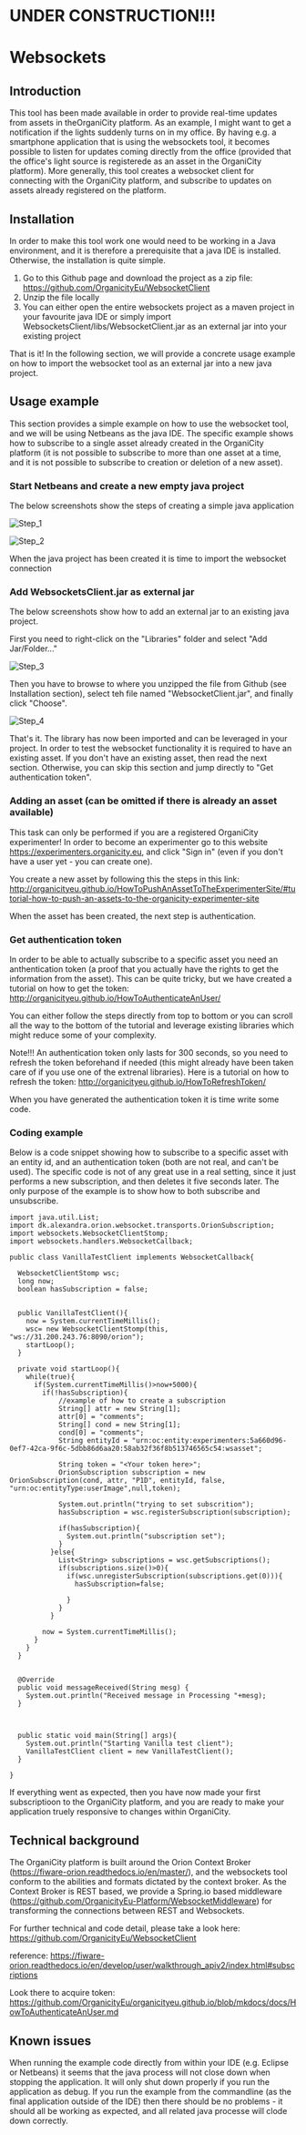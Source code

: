
# UNDER CONSTRUCTION!!!


# Websockets

## Introduction

This tool has been made available in order to provide real-time updates from assets in theOrganiCity platform. As an example, I might want to get a notification if the lights suddenly turns on in my office. By having e.g. a smartphone application that is using the websockets tool, it becomes possible to listen for updates coming directly from the office (provided that the office's light source is registerede as an asset in the OrganiCity platform). More generally, this tool creates a websocket client for connecting with the OrganiCity platform, and subscribe to updates on assets already registered on the platform.

## Installation

In order to make this tool work one would need to be working in a Java environment, and it is therefore a prerequisite that a java IDE is installed. Otherwise, the installation is quite simple.

1. Go to this Github page and download the project as a zip file: https://github.com/OrganicityEu/WebsocketClient
2. Unzip the file locally
3. You can either open the entire websockets project as a maven project in your favourite java IDE or simply import WebsocketsClient/libs/WebsocketClient.jar as an external jar into your existing project

That is it! In the following section, we will provide a concrete usage example on how to import the websocket tool as an external jar into a new java project.

## Usage example

This section provides a simple example on how to use the websocket tool, and we will be using Netbeans as the java IDE. The specific example shows how to subscribe to a single asset already created in the OrganiCity platform (it is not possible to subscribe to more than one asset at a time, and it is not possible to subscribe to creation or deletion of a new asset).

### Start Netbeans and create a new empty java project

The below screenshots show the steps of creating a simple java application

![Step_1](images/step1.png)

![Step_2](images/step2.png)

When the java project has been created it is time to import the websocket connection

### Add WebsocketsClient.jar as external jar

The below screenshots show how to add an external jar to an existing java project.

First you need to right-click on the "Libraries" folder and select "Add Jar/Folder..."

![Step_3](images/step3.png)

Then you have to browse to where you unzipped the file from Github (see Installation section), select teh file named "WebsocketClient.jar", and finally click "Choose".

![Step_4](images/step4.png)

That's it. The library has now been imported and can be leveraged in your project. In order to test the websocket functionality it is required to have an existing asset. If you don't have an existing asset, then read the next section. Otherwise, you can skip this section and jump directly to "Get authentication token".

### Adding an asset (can be omitted if there is already an asset available)

This task can only be performed if you are a registered OrganiCity experimenter! In order to become an experimenter go to this website https://experimenters.organicity.eu, and click "Sign in" (even if you don't have a user yet - you can create one).

You create a new asset by following this the steps in this link: http://organicityeu.github.io/HowToPushAnAssetToTheExperimenterSite/#tutorial-how-to-push-an-assets-to-the-organicity-experimenter-site

When the asset has been created, the next step is authentication.

### Get authentication token

In order to be able to actually subscribe to a specific asset you need an anthentication token (a proof that you actually have the rights to get the information from the asset). This can be quite tricky, but we have created a tutorial on how to get the token: http://organicityeu.github.io/HowToAuthenticateAnUser/

You can either follow the steps directly from top to bottom or you can scroll all the way to the bottom of the tutorial and leverage existing libraries which might reduce some of your complexity.

Note!!! An authentication token only lasts for 300 seconds, so you need to refresh the token beforehand if needed (this might already have been taken care of if you use one of the extrenal libraries). Here is a tutorial on how to refresh the token: http://organicityeu.github.io/HowToRefreshToken/

When you have generated the authentication token it is time write some code.

### Coding example

Below is a code snippet showing how to subscribe to a specific asset with an entity id, and an authentication token (both are not real, and can't be used). The specific code is not of any great use in a real setting, since it just performs a new subscription, and then deletes it five seconds later. The only purpose of the example is to show how to both subscribe and unsubscribe.

```
import java.util.List;
import dk.alexandra.orion.websocket.transports.OrionSubscription;
import websockets.WebsocketClientStomp;
import websockets.handlers.WebsocketCallback;

public class VanillaTestClient implements WebsocketCallback{
  
  WebsocketClientStomp wsc;
  long now;
  boolean hasSubscription = false;
  
  
  public VanillaTestClient(){
    now = System.currentTimeMillis();
    wsc= new WebsocketClientStomp(this, "ws://31.200.243.76:8090/orion");
    startLoop();
  }
  
  private void startLoop(){
    while(true){
      if(System.currentTimeMillis()>now+5000){
        if(!hasSubscription){
			//example of how to create a subscription
			String[] attr = new String[1];
			attr[0] = "comments";
			String[] cond = new String[1];
			cond[0] = "comments";
			String entityId = "urn:oc:entity:experimenters:5a660d96-0ef7-42ca-9f6c-5dbb86d6aa20:58ab32f36f8b513746565c54:wsasset";

			String token = "<Your token here>";
			OrionSubscription subscription = new OrionSubscription(cond, attr, "P1D", entityId, false, "urn:oc:entityType:userImage",null,token);
					  
			System.out.println("trying to set subscrition");
			hasSubscription = wsc.registerSubscription(subscription);

            if(hasSubscription){
              System.out.println("subscription set");
            }  
          }else{
            List<String> subscriptions = wsc.getSubscriptions();
            if(subscriptions.size()>0){
              if(wsc.unregisterSubscription(subscriptions.get(0))){
                hasSubscription=false;
                
              }
            }
          }
        
        now = System.currentTimeMillis();
      }
    }
  }
  

  @Override
  public void messageReceived(String mesg) {
    System.out.println("Received message in Processing "+mesg);
  }
  
  
  
  public static void main(String[] args){
    System.out.println("Starting Vanilla test client");
    VanillaTestClient client = new VanillaTestClient();
  }

}
```

If everything went as expected, then you have now made your first subscriptioon to the OrganiCity platform, and you are ready to make your application truely responsive to changes within OrganiCity.

## Technical background

The OrganiCity platform is built around the Orion Context Broker (https://fiware-orion.readthedocs.io/en/master/), and the websockets tool conform to the abilities and formats dictated by the context broker. As the Context Broker is REST based, we provide a Spring.io based middleware (https://github.com/OrganicityEu-Platform/WebsocketMiddleware) for transforming the connections between REST and Websockets.

For further technical and code detail, please take a look here: https://github.com/OrganicityEu/WebsocketClient

reference: https://fiware-orion.readthedocs.io/en/develop/user/walkthrough_apiv2/index.html#subscriptions

Look there to acquire token: https://github.com/OrganicityEu/organicityeu.github.io/blob/mkdocs/docs/HowToAuthenticateAnUser.md


## Known issues

When running the example code directly from within your IDE (e.g. Eclipse or Netbeans) it seems that the java process will not close down when stopping the application. It will only shut down properly if you run the application as debug. If you run the example from the commandline (as the final application outside of the IDE) then there should be no problems - it should all be working as expected, and all related java processe will clode down correctly.
